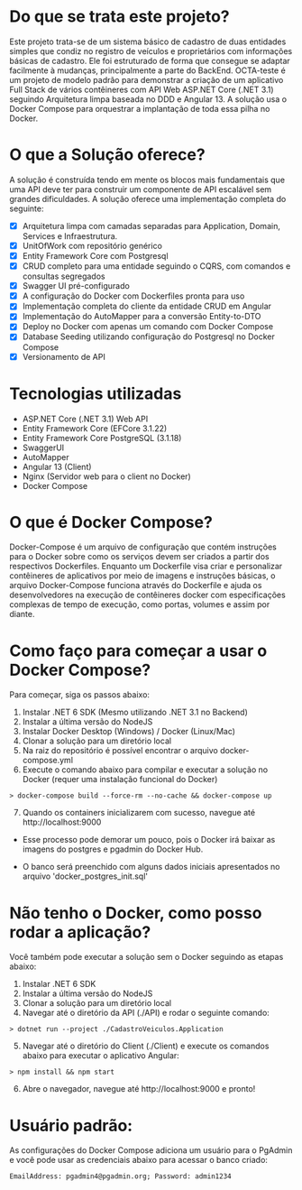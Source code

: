 # Do que se trata este projeto?

Este projeto trata-se de um sistema básico de cadastro de duas entidades simples que condiz no registro de veículos e proprietários com informações básicas de cadastro. Ele foi estruturado de forma que consegue se adaptar facilmente à mudanças, principalmente a parte do BackEnd.
OCTA-teste é um projeto de modelo padrão para demonstrar a criação de um aplicativo Full Stack de vários contêineres com API Web ASP.NET Core (.NET 3.1) seguindo Arquitetura limpa baseada no DDD e Angular 13. A solução usa o Docker Compose para orquestrar a implantação de toda essa pilha no Docker.

# O que a Solução oferece?

A solução é construída tendo em mente os blocos mais fundamentais que uma API deve ter para construir um componente de API escalável sem grandes dificuldades. A solução oferece uma implementação completa do seguinte:

- [x] Arquitetura limpa com camadas separadas para Application, Domain, Services e Infraestrutura.
- [x] UnitOfWork com repositório genérico
- [x] Entity Framework Core com Postgresql
- [x] CRUD completo para uma entidade seguindo o CQRS, com comandos e consultas segregados
- [x] Swagger UI pré-configurado
- [x] A configuração do Docker com Dockerfiles pronta para uso
- [x] Implementação completa do cliente da entidade CRUD em Angular
- [x] Implementação do AutoMapper para a conversão Entity-to-DTO
- [x] Deploy no Docker com apenas um comando com Docker Compose
- [x] Database Seeding utilizando configuração do Postgresql no Docker Compose
- [x] Versionamento de API

# Tecnologias utilizadas

* ASP.NET Core (.NET 3.1) Web API
* Entity Framework Core (EFCore 3.1.22)
* Entity Framework Core PostgreSQL (3.1.18)
* SwaggerUI
* AutoMapper
* Angular 13 (Client)
* Nginx (Servidor web para o client no Docker)
* Docker Compose

# O que é Docker Compose?

Docker-Compose é um arquivo de configuração que contém instruções para o Docker sobre como os serviços devem ser criados a partir dos respectivos Dockerfiles. Enquanto um Dockerfile visa criar e personalizar contêineres de aplicativos por meio de imagens e instruções básicas, o arquivo Docker-Compose funciona através do Dockerfile e ajuda os desenvolvedores na execução de contêineres docker com especificações complexas de tempo de execução, como portas, volumes e assim por diante.

# Como faço para começar a usar o Docker Compose?

Para começar, siga os passos abaixo:

1. Instalar .NET 6 SDK (Mesmo utilizando .NET 3.1 no Backend)
2. Instalar a última versão do NodeJS 
3. Instalar Docker Desktop (Windows) / Docker (Linux/Mac)
4. Clonar a solução para um diretório local
5. Na raiz do repositório é possível encontrar o arquivo docker-compose.yml
6. Execute o comando abaixo para compilar e executar a solução no Docker (requer uma instalação funcional do Docker)

```
> docker-compose build --force-rm --no-cache && docker-compose up
```

7. Quando os containers inicializarem com sucesso, navegue até http://localhost:9000

- Esse processo pode demorar um pouco, pois o Docker irá baixar as imagens do postgres e pgadmin do Docker Hub.

- O banco será preenchido com alguns dados iniciais apresentados no arquivo 'docker_postgres_init.sql'

# Não tenho o Docker, como posso rodar a aplicação?

Você também pode executar a solução sem o Docker seguindo as etapas abaixo:

1. Instalar .NET 6 SDK
2. Instalar a última versão do NodeJS 
3. Clonar a solução para um diretório local
4. Navegar até o diretório da API (./API) e rodar o seguinte comando:

```
> dotnet run --project ./CadastroVeiculos.Application
```

5. Navegar até o diretório do Client (./Client) e execute os comandos abaixo para executar o aplicativo Angular:

```
> npm install && npm start
```

6. Abre o navegador, navegue até http://localhost:9000 e pronto! 

# Usuário padrão:

As configurações do Docker Compose adiciona um usuário para o PgAdmin e você pode usar as credenciais abaixo para acessar o banco criado:

```
EmailAddress: pgadmin4@pgadmin.org; Password: admin1234
```
